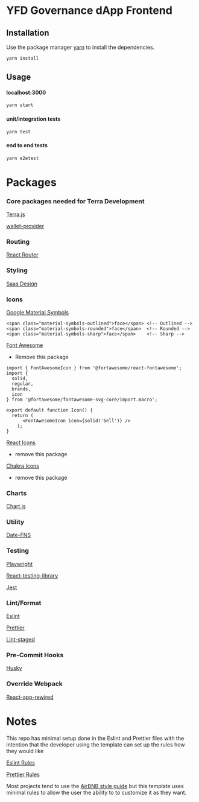 # YFD Governance dApp Frontend

## Installation

Use the package manager [yarn](https://yarnpkg.com/) to install the dependencies.

```bash
yarn install
```

## Usage

#### localhost:3000

```typescript
yarn start
```

#### unit/integration tests

```typescript
yarn test
```

#### end to end tests

```typescript
yarn e2etest
```

# Packages

### Core packages needed for Terra Development

[Terra.js](https://terra-money.github.io/terra.js/)

[wallet-provider](https://github.com/terra-money/wallet-provider)

### Routing

[React Router](https://reactrouter.com/)

### Styling

[Saas Design](https://saas-ui.dev/)

### Icons

[Google Material Symbols](https://fonts.google.com/icons)
```
<span class="material-symbols-outlined">face</span> <!-- Outlined -->
<span class="material-symbols-rounded">face</span>  <!-- Rounded -->
<span class="material-symbols-sharp">face</span>    <!-- Sharp -->
```

[Font Awesome](https://fontawesome.com/search?o=r&m=free)
* Remove this package
```
import { FontAwesomeIcon } from '@fortawesome/react-fontawesome';
import {
  solid,
  regular,
  brands,
  icon
} from '@fortawesome/fontawesome-svg-core/import.macro';

export default function Icon() {
  return (
      <FontAwesomeIcon icon={solid('bell')} />
    );
}
```

[React Icons](https://react-icons.github.io/react-icons)
* remove this package

[Chakra Icons](https://chakra-ui.com/docs/components/icon)
* remove this package

### Charts

[Chart.js](https://www.chartjs.org/)

### Utility

[Date-FNS](https://date-fns.org/)

### Testing

[Playwright](https://playwright.dev/)

[React-testing-library](https://testing-library.com/docs/react-testing-library/intro)

[Jest](https://jestjs.io/)

### Lint/Format

[Eslint](https://eslint.org/)

[Prettier](https://prettier.io/)

[Lint-staged](https://github.com/okonet/lint-staged)

### Pre-Commit Hooks

[Husky](https://typicode.github.io/husky/#/)

### Override Webpack

[React-app-rewired](https://github.com/timarney/react-app-rewired)

# Notes

This repo has minimal setup done in the Eslint and Prettier files with the intention that the developer using the template can set up the rules how they would like

[Eslint Rules](https://eslint.org/docs/developer-guide/working-with-rules)

[Prettier Rules](https://prettier.io/docs/en/options.html)

Most projects tend to use the [AirBNB style guide](https://github.com/airbnb/javascript) but this template uses minimal rules to allow the user the ability to to customize it as they want.
